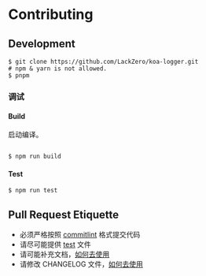 # Contributing

## Development

```shell
$ git clone https://github.com/LackZero/koa-logger.git
# npm & yarn is not allowed.
$ pnpm
```

### 调试

#### Build

启动编译。

```shell

$ npm run build

```

#### Test

```shell
$ npm run test
```

## Pull Request Etiquette

- 必须严格按照 [commitlint](https://github.com/conventional-changelog/commitlint#what-is-commitlint) 格式提交代码
- 请尽可能提供 [test](./__tests__) 文件
- 请可能补充文档，[如何去使用](./README.md)
- 请修改 CHANGELOG 文件，[如何去使用](./CHANGELOG.md)
